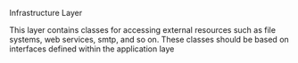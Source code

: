 Infrastructure Layer

This layer contains classes for accessing external resources such as file systems, web services, smtp, and so on. These classes should be based on interfaces defined within the application laye
